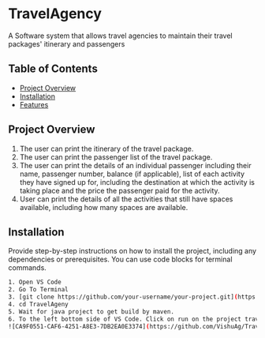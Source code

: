 # TravelAgency
A Software system that allows travel agencies to maintain their travel packages' itinerary and passengers

## Table of Contents

- [Project Overview](#project-overview)
- [Installation](#installation)
- [Features](#features)

## Project Overview

1. The user can print the itinerary of the travel package.
2. The user can print the passenger list of the travel package.
3. The user can print the details of an individual passenger including their name, passenger number, balance (if applicable), list of each activity they have signed up for, including the destination at which the activity is taking place and the price the passenger paid for the activity.
4. User can print the details of all the activities that still have spaces available, including how many spaces are available.


## Installation

Provide step-by-step instructions on how to install the project, including any dependencies or prerequisites. You can use code blocks for terminal commands.

```bash
1. Open VS Code
2. Go To Terminal
3. [git clone https://github.com/your-username/your-project.git](https://github.com/VishuAg/TravelAgency.git)
4. cd TravelAgeny
5. Wait for java project to get build by maven.
6. To the left bottom side of VS Code. Click on run on the project travelagency
![CA9F0551-CAF6-4251-A8E3-7DB2EA0E3374](https://github.com/VishuAg/TravelAgency/assets/24971214/ea31ff63-f93b-4cdb-8e15-62a1668fa122)





